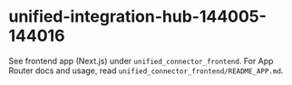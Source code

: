 # unified-integration-hub-144005-144016

See frontend app (Next.js) under `unified_connector_frontend`. For App Router docs and usage, read `unified_connector_frontend/README_APP.md`.